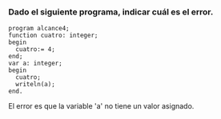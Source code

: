 ### Dado el siguiente programa, indicar cuál es el error.
```
program alcance4;
function cuatro: integer;
begin
  cuatro:= 4;
end;
var a: integer;
begin
  cuatro;
  writeln(a);
end.
```
El error es que la variable 'a' no tiene un valor asignado.
